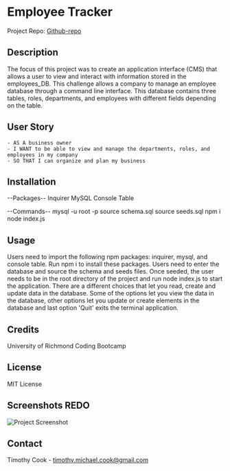 # Employee Tracker

Project Repo: [Github-repo](https://github.com/timothymichaelcook/12_Employee_Tracker)

## Description

The focus of this project was to create an application interface (CMS) that allows a user to view and interact with information stored in the employees_DB. This challenge allows a company to manage an employee database through a command line interface. This database contains three tables, roles, departments, and employees with different fields depending on the table.

## User Story

```
- AS A business owner
- I WANT to be able to view and manage the departments, roles, and employees in my company
- SO THAT I can organize and plan my business
```

## Installation 

--Packages--
Inquirer
MySQL
Console Table

--Commands--
mysql -u root -p
source schema.sql
source seeds.sql
npm i
node index.js

## Usage

Users need to import the following npm packages: inquirer, mysql, and console table. Run npm i to install these packages. Users need to enter the database and source the schema and seeds files. Once seeded, the user needs to be in the root directory of the project and run node index.js to start the application. There are a different choices that let you read, create and update data in the database. Some of the options let you view the data in the database, other options let you update or create elements in the database and last option 'Quit' exits the terminal application.


## Credits

University of Richmond Coding Bootcamp

## License

MIT License

## Screenshots REDO

![Project Screenshot](./screenshots/screenshot_1.png)



## Contact
Timothy Cook - timothy.michael.cook@gmail.com
